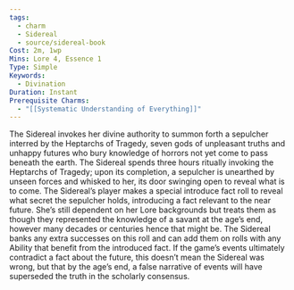 ```yaml
---
tags:
  - charm
  - Sidereal
  - source/sidereal-book
Cost: 2m, 1wp
Mins: Lore 4, Essence 1
Type: Simple
Keywords:
  - Divination
Duration: Instant
Prerequisite Charms:
  - "[[Systematic Understanding of Everything]]"
---
```

The Sidereal invokes her divine authority to summon forth a sepulcher interred by the Heptarchs of Tragedy, seven gods of unpleasant truths and unhappy futures who bury knowledge of horrors not yet come to pass beneath the earth. The Sidereal spends three hours ritually invoking the Heptarchs of Tragedy; upon its completion, a sepulcher is unearthed by unseen forces and whisked to her, its door swinging open to reveal what is to come. The Sidereal’s player makes a special introduce fact roll to reveal what secret the sepulcher holds, introducing a fact relevant to the near future. She’s still dependent on her Lore backgrounds but treats them as though they represented the knowledge of a savant at the age’s end, however many decades or centuries hence that might be. The Sidereal banks any extra successes on this roll and can add them on rolls with any Ability that benefit from the introduced fact. If the game’s events ultimately contradict a fact about the future, this doesn’t mean the Sidereal was wrong, but that by the age’s end, a false narrative of events will have superseded the truth in the scholarly consensus.